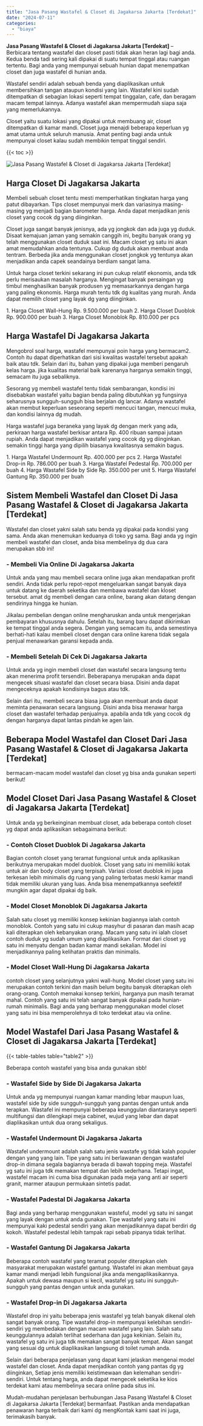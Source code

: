 ```yaml
---
title: "Jasa Pasang Wastafel & Closet di Jagakarsa Jakarta [Terdekat]"
date: "2024-07-11"
categories: 
  - "biaya"
---
```


**Jasa Pasang Wastafel & Closet di Jagakarsa Jakarta \[Terdekat\]** – Berbicara tentang wastafel dan closet pasti tidak akan heran lagi bagi anda. Kedua benda tadi sering kali dipakai di suatu tempat tinggal atau ruangan tertentu. Bagi anda yang mempunyai sebuah hunian dapat menempatkan closet dan juga wastafel di hunian anda.

Wastafel sendiri adalah sebuah benda yang diaplikasikan untuk membersihkan tangan ataupun kondisi yang lain. Wastafel kini sudah ditempatkan di sebagian lokasi seperti tempat tinggalan, cafe, dan beragam macam tempat lainnya. Adanya wastafel akan mempermudah siapa saja yang memerlukannya.

Closet yaitu suatu lokasi yang dipakai untuk membuang air, closet ditempatkan di kamar mandi. Closet juga menajdi beberapa keperluan yg amat utama untuk seluruh manusia. Amat penting bagi anda untuk mempunyai closet kalau sudah membikin tempat tinggal sendiri.

{{< toc >}}

![Jasa Pasang Wastafel & Closet di Jagakarsa Jakarta [Terdekat]](/images/wastafel-closet-murah42.png)

## Harga Closet Di Jagakarsa Jakarta

Membeli sebuah closet tentu mesti memperhatikan tingkatan harga yang patut dibayarkan. Tips closet mempunyai merk dan variasinya masing-masing yg menjadi bagian barometer harga. Anda dapat menjadikan jenis closet yang cocok dg yang diinginkan.

Closet juga sangat banyak jenisnya, ada yg jongkok dan ada juga yg duduk. Disaat kemajuan jaman yang semakin canggih ini, begitu banyak orang yg telah menggunakan closet duduk saat ini. Macam closet yg satu ini akan amat memudahkan anda tentunya. Cukup dg duduk akan membuat anda tentram. Berbeda jika anda menggunakan closet jongkok yg tentunya akan menjadikan anda capek seandainya berdiam sangat lama.

Untuk harga closet terkini sekarang ini pun cukup relatif ekonomis, anda tdk perlu merisaukan masalah harganya. Mengingat banyak persaingan yg timbul menghasilkan banyak produsen yg memasarkannya dengan harga yang paling ekonomis. Harga murah tentu tdk dg kualitas yang murah. Anda dapat memilih closet yang layak dg yang diinginkan.

1\. Harga Closet Wall-Hung Rp. 9.500.000 per buah 2. Harga Closet Duoblok Rp. 900.000 per buah 3. Harga Closet Monoblok Rp. 810.000 per pcs

## Harga Wastafel Di Jagakarsa Jakarta

Mengobrol soal harga, wastafel mempunyai poin harga yang bermacam2. Contoh itu dapat diperhatikan dari sisi kwalitas wastafel tersebut apakah baik atau tdk. Selain dari itu, bahan yang dipakai juga memberi pengaruh kelas harga. jika kualitas material baik karenanya harganya semakin tinggi, semacam itu juga sebaliknya.

Sesorang yg membeli wastafel tentu tidak sembarangan, kondisi ini disebabkan wastafel yaitu bagian benda paling dibutuhkan yg fungsinya seharusnya sungguh-sungguh bisa berjalan dg lancar. Adanya wastafel akan membut keperluan seseorang seperti mencuci tangan, mencuci muka, dan kondisi lainnya dg mudah.

Harga wastafel juga beraneka yang layak dg dengan merk yang ada, perkiraan harga wastafel berkisar antara Rp. 400 ribuan sampai jutaan rupiah. Anda dapat menjadikan wastafel yang cocok dg yg diinginkan. semakin tinggi harga yang dipilih biasanya kwalitasnya semakin bagus.

1\. Harga Wastafel Undermount Rp. 400.000 per pcs 2. Harga Wastafel Drop-in Rp. 786.000 per buah 3. Harga Wastafel Pedestal Rp. 700.000 per buah 4. Harga Wastafel Side by Side Rp. 350.000 per unit 5. Harga Wastafel Gantung Rp. 350.000 per buah

## Sistem Membeli Wastafel dan Closet Di Jasa Pasang Wastafel & Closet di Jagakarsa Jakarta \[Terdekat\]

Wastafel dan closet yakni salah satu benda yg dipakai pada kondisi yang sama. Anda akan menemukan keduanya di toko yg sama. Bagi anda yg ingin membeli wastafel dan closet, anda bisa membelinya dg dua cara merupakan sbb ini!

### \- Membeli Via Online Di Jagakarsa Jakarta

Untuk anda yang mau membeli secara online juga akan mendapatkan profit sendiri. Anda tidak perlu repot-repot mengeluarkan sangat banyak daya untuk datang ke daerah seketika dan membawa wastafel dan kloset tersebut. amat dg membeli dengan cara online, barang akan datang dengan sendirinya hingga ke hunian.

Jikalau pembelian dengan online mengharuskan anda untuk mengerjakan pembayaran khususnya dahulu. Setelah itu, barang baru dapat dikirimkan ke tempat tinggal anda segera. Dengan yang semacam itu, anda semestinya berhati-hati kalau membeli closet dengan cara online karena tidak segala penjual menawarkan garansi kepada anda.

### \- Membeli Setelah Di Cek Di Jagakarsa Jakarta

Untuk anda yg ingin membeli closet dan wastafel secara langsung tentu akan menerima profit tersendiri. Beberapanya merupakan anda dapat mengecek situasi wastafel dan closet secara biasa. Disini anda dapat mengeceknya apakah kondisinya bagus atau tdk.

Selain dari itu, membeli secara biasa juga akan membuat anda dapat meminta penawaran secara langsung. Disini anda bisa menawar harga closet dan wastafel terhadap penjualnya. apabila anda tdk yang cocok dg dengan harganya dapat lantas pindah ke agen lain.

## Beberapa Model Wastafel dan Closet Dari Jasa Pasang Wastafel & Closet di Jagakarsa Jakarta \[Terdekat\]

bermacam-macam model wastafel dan closet yg bisa anda gunakan seperti berikut!

## Model Closet Dari Jasa Pasang Wastafel & Closet di Jagakarsa Jakarta \[Terdekat\]

Untuk anda yg berkeinginan membuat closet, ada beberapa contoh closet yg dapat anda aplikasikan sebagaimana berikut:

### \- Contoh Closet Duoblok Di Jagakarsa Jakarta

Bagian contoh closet yang teramat fungsional untuk anda aplikasikan berikutnya merupakan model duoblok. Closet yang satu ini memiliki kotak untuk air dan body closet yang terpisah. Variasi closet duoblok ini juga terkesan lebih minimalis dg ruang yang paling terbatas meski kamar mandi tidak memiliki ukuran yang luas. Anda bisa menempatkannya seefektif mungkin agar dapat dipakai dg baik.

### \- Model Closet Monoblok Di Jagakarsa Jakarta

Salah satu closet yg memiliki konsep kekinian bagiannya ialah contoh monoblok. Contoh yang satu ini cukup masyhur di pasaran dan masih acap kali diterapkan oleh kebanyakan orang. Macam yang satu ini ialah closet contoh duduk yg sudah umum yang diaplikasikan. Format dari closet yg satu ini menyatu dengan badan kamar mandi sekalian. Model ini menjadikannya paling kelihatan praktis dan minimalis.

### \- Model Closet Wall-Hung Di Jagakarsa Jakarta

contoh closet yang selanjutnya yakni wall-hung. Model closet yang satu ini merupakan contoh terkini dan masih belum begitu banyak diterapkan oleh orang-orang. Contoh memakai konsep terkini, harganya pun masih teramat mahal. Contoh yang satu ini telah sangat banyak dipakai pada hunian-rumah minimalis. Bagi anda yang berharap menggunakan model closet yang satu ini bisa memperolehnya di toko terdekat atau via online.

## Model Wastafel Dari Jasa Pasang Wastafel & Closet di Jagakarsa Jakarta \[Terdekat\]

{{< table-tables table="table2" >}}

Beberapa contoh wastafel yang bisa anda gunakan sbb!

### \- Wastafel Side by Side Di Jagakarsa Jakarta

Untuk anda yg mempunyai ruangan kamar manding lebar maupun luas, wastafel side by side sungguh-sungguh yang pantas dengan untuk anda terapkan. Wastafel ini mempunyai beberapa keunggulan diantaranya seperti multifungsi dan dilengkapi meja cabinet, wujud yang lebar dan dapat diaplikasikan untuk dua orang sekaligus.

### \- Wastafel Undermount Di Jagakarsa Jakarta

Wastafel undermount adalah salah satu jenis wastafe yg tidak kalah populer dengan yang yang lain. Tipe yang satu ini berlawanan dengan wastafel drop-in dimana segala bagiannya berada di bawah topping meja. Wastafel yg satu ini juga tdk memakan tempat dan lebih sederhana. Tetapi ingat, wastafel macam ini cuma bisa digunakan pada meja yang anti air seperti granit, marmer ataupun permukaan sintetis padat.

### \- Wastafel Padestal Di Jagakarsa Jakarta

Bagi anda yang berharap menggunakan wasteful, model yg satu ini sangat yang layak dengan untuk anda gunakan. Tipe wastafel yang satu ini mempunyai kaki pedestal sendiri yang akan menjadikannya dapat berdiri dg kokoh. Wastafel pedestal lebih tampak rapi sebab pipanya tidak terlihat.

### \- Wastafel Gantung Di Jagakarsa Jakarta

Beberapa contoh wastafel yang teramat populer diterapkan oleh masyarakat merupakan wastafel gantung. Wastafel ini akan membuat gaya kamar mandi menjadi lebih fungsional jika anda mengaplikasikannya. Apakah untuk dewasa maupun si kecil, wastafel yg satu ini sungguh-sungguh yang pantas dengan untuk anda gunakan.

### \- Wastafel Drop-in Di Jagakarsa Jakarta

Wastafel drop ini yaitu beberapa jenis wastafel yg telah banyak dikenal oleh sangat banyak orang. Tipe wastafel drop-in mempunyai kelebihan sendiri-sendiri yg membedakan dengan macam wastafel yang lain. Salah satu keunggulannya adalah terlihat sederhana dan juga kekinian. Selain itu, wastafel yg satu ini juga tdk memakan sangat banyak tempat. Akan sangat yang sesuai dg untuk diaplikasikan langsung di toilet rumah anda.

Selain dari beberapa penjelasan yang dapat kami jelaskan mengenai model wastafel dan closet. Anda dapat menjadikan contoh yang pantas dg yg diinginkan, Setiap jenis memiliki keistimewaan dan kelemahan sendiri-sendiri. Untuk tentang harga, anda dapat mengecek seketika ke kios terdekat kami atau membelinya secara online pada situs ini.

Mudah-mudahan penjelasan berhubungan Jasa Pasang Wastafel & Closet di Jagakarsa Jakarta \[Terdekat\] bermanfaat. Pastikan anda mendapatkan penawaran harga terbaik dari kami dg mengKontak kami saat ini juga, terimakasih banyak.
